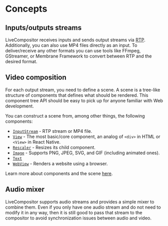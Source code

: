# Concepts

## Inputs/outputs streams

LiveCompositor receives inputs and sends output streams via [RTP](https://en.wikipedia.org/wiki/Real-time_Transport_Protocol).
Additionally, you can also use MP4 files directly as an input. To deliver/receive any other formats you can use tools like
FFmpeg, GStreamer, or Membrane Framework to convert between RTP and the desired format.

## Video composition

For each output stream, you need to define a scene. A scene is a tree-like structure of components that defines what should be
rendered. This component tree API should be easy to pick up for anyone familiar with Web development.

You can construct a scene from, among other things, the following components:
- [`InputStream`](../api/components/InputStream.md) - RTP stream or MP4 file.
- [`View`](../api/components/View.md) - The most basic/core component, an analog of `<div>` in HTML or `<View>` in React Native.
- [`Rescaler`](../api/components/Rescaler.md) - Resizes its child component.
- [`Image`](../api/components/Image.md) - Supports PNG, JPEG, SVG, and GIF (including animated ones).
- [`Text`](../api/components/Text.md)
- [`WebView`](../api/components/WebView.md) - Renders a website using a browser.

Learn more about components and the scene [here](./component.md).

## Audio mixer

LiveCompositor supports audio streams and provides a simple mixer to combine them. Even if you only have one audio stream and do not need
to modify it in any way, then it is still good to pass that stream to the compositor to avoid synchronization issues between audio and video.

